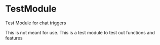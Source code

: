 # TestModule
Test Module for chat triggers

This is not meant for use. This is a test module to test out functions and features
